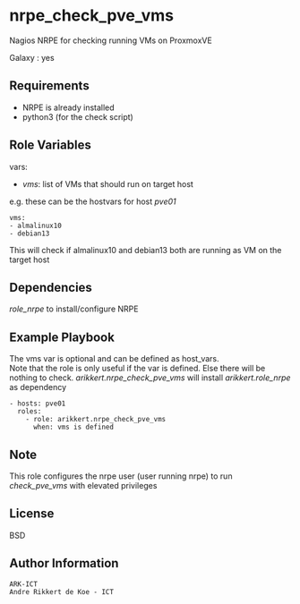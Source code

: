 nrpe_check_pve_vms
==================

Nagios NRPE for checking running VMs on ProxmoxVE

Galaxy : yes

Requirements
------------

- NRPE is already installed
- python3 (for the check script)

Role Variables
--------------

vars:

- *vms*: list of VMs that should run on target host

e.g. these can be the hostvars for host *pve01*

    vms:
    - almalinux10
    - debian13

This will check if almalinux10 and debian13 both are running as VM on the target host

Dependencies
------------

*role_nrpe* to install/configure NRPE

Example Playbook
----------------

The vms var is optional and can be defined as host_vars.  
Note that the role is only useful if the var is defined.
Else there will be nothing to check.
*arikkert.nrpe_check_pve_vms* will install *arikkert.role_nrpe* as dependency

    - hosts: pve01
      roles:
        - role: arikkert.nrpe_check_pve_vms
          when: vms is defined

Note
-------

This role configures the nrpe user (user running nrpe) to run *check_pve_vms* with elevated privileges

License
-------

BSD

Author Information
------------------

    ARK-ICT
    Andre Rikkert de Koe - ICT
